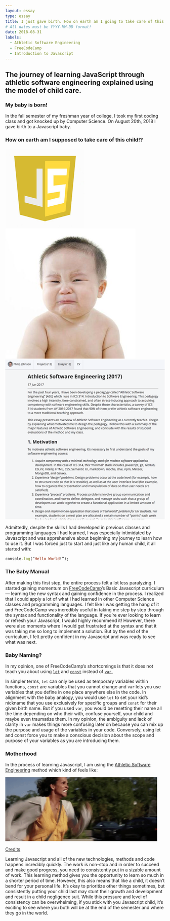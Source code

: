 ```yaml
---
layout: essay
type: essay
title: I just gave birth. How on earth am I going to take care of this child!?
# All dates must be YYYY-MM-DD format!
date: 2018-08-31
labels:
  - Athletic Software Engineering
  - FreeCodeCamp
  - Introduction to Javascript
---
```


## The journey of learning JavaScript through athletic software engineering explained using the model of child care.

### My baby is born!

In the fall semester of my freshman year of college, I took my first coding class and got knocked up by Computer Science. On August 20th, 2018 I gave birth to a Javascript baby. 

### How on earth am I supposed to take care of this child!?

<div class="ui small images center rounded">

  <img class="image" src="../images/javascript-baby-js.jpg">
  <img class="image" src="../images/javascript-baby-baby.jpg">
  <img class="image" src="../images/javascript-baby-athleticSE.png">
  
</div>

Admittedly, despite the skills I had developed in previous classes and programming languages I had learned, I was especially intimidated by Javascript and was apprehensive about beginning my journey to learn how to use it. But I was forced just to start and just like any human child, it all started with: 

```ruby
console.log(“Hello World!”);
```

### The Baby Manual

After making this first step, the entire process felt a lot less paralyzing. I started gaining momentum on <a href="https://www.freecodecamp.org/">FreeCodeCamp</a>’s Basic Javascript curriculum— learning the new syntax and gaining confidence in the process. I realized that I could apply a lot of what I had learned in other Computer Science classes and programming languages. I felt like I was getting the hang of it and FreeCodeCamp was incredibly useful in taking me step by step through the syntax and functionality of the language. If you’re ever looking to learn or refresh your Javascript, I would highly recommend it! However, there were also moments where I would get frustrated at the syntax and that it was taking me so long to implement a solution. But by the end of the curriculum, I felt pretty confident in my Javascript and was ready to see what was next. 

### Baby Naming?

In my opinion, one of FreeCodeCamp’s shortcomings is that it does not teach you about using <a href="http://learnharmony.org/#/lessons/block-scope-let?_k=y6gnsa">```let```</a> and <a href="http://learnharmony.org/#/lessons/block-scope-const?_k=x6y8av">```const```</a> instead of <a href="http://learnharmony.org/#/lessons/block-scope-let?_k=y6gnsa">```var```.</a>

In simpler terms, ```let``` can only be used as temporary variables within functions, ```const``` are variables that you cannot change and ```var``` lets you use variables that you define in one place anywhere else in the code. In alignment with the baby analogy, you would use ```let``` to set your kid’s nickname that you use exclusively for specific groups and ```const``` for their given birth name. But if you used ```var```, you would be resetting their name all the time depending on who their with, confuse yourself, your child and maybe even traumatize them. In my opinion, the ambiguity and lack of clarity in ```var``` makes things more confusing later on because you can mix up the purpose and usage of the variables in your code. Conversely, using let and const force you to make a conscious decision about the scope and purpose of your variables as you are introducing them. 

### Motherhood

In the process of learning Javascript, I am using the <a href="http://philipmjohnson.org/essays/ase-2017.html">Athletic Software Engineering</a> method which kind of feels like:

<img class="ui image large center" src="../images/run.gif"><footer><a href="https://gifer.com/en/7Kdd">Credits</a></footer>

Learning Javascript and all of the new technologies, methods and code happens incredibly quickly. The work is non-stop and in order to succeed and make good progress, you need to consistently put in a sizable amount of work. This learning method gives you the opportunity to learn so much in a shorter period of time. However, this also means that like a child, it doesn’t bend for your personal life. It’s okay to prioritize other things sometimes, but consistently putting your child last may stunt their growth and development and result in a child negligence suit. While this pressure and level of consistency can be overwhelming, if you stick with you Javascript child, it’s exciting to see where you both will be at the end of the semester and where they go in the world. 


